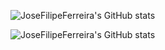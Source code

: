 ![JoseFilipeFerreira's GitHub stats](https://github-readme-stats.vercel.app/api?username=josefilipeferreira&show_icons=true&count_private=true&theme=github_dark)

![JoseFilipeFerreira's GitHub stats](https://github-readme-stats.vercel.app/api/top-langs/?username=josefilipeferreira&hide=roff&theme=github_dark&layout=compact&langs_count=8)
